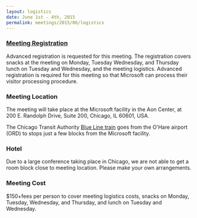 ```yaml
---
layout: logistics
date: June 1st - 4th, 2015
permalink: meetings/2015/06/logistics
---
```


### [Meeting Registration](https://www.eventbrite.com/e/mpi-forum-tickets-16703722283)

Advanced registration is requested for this meeting. The registration covers
snacks at the meeting on Monday, Tuesday Wednesday, and Thursday lunch on
Tuesday and Wednesday, and the meeting logistics. Advanced registration is
required for this meeting so that Microsoft can process their visitor processing
procedure.

### Meeting Location

The meeting will take place at the Microsoft facility in the Aon Center, at 200
E. Randolph Drive, Suite 200, Chicago, IL 60601, USA.

The Chicago Transit Authority [Blue Line
train](http://www.transitchicago.com/riding_cta/systemguide/blueline.aspx) goes
from the O'Hare airport (ORD) to stops just a few blocks from the Microsoft
facility.

### Hotel

Due to a large conference taking place in Chicago, we are not able to get a room
block close to meeting location. Please make your own arrangements.

### Meeting Cost

$150+fees per person to cover meeting logistics costs, snacks on Monday,
Tuesday, Wednesday, and Thursday, and lunch on Tuesday and Wednesday.

